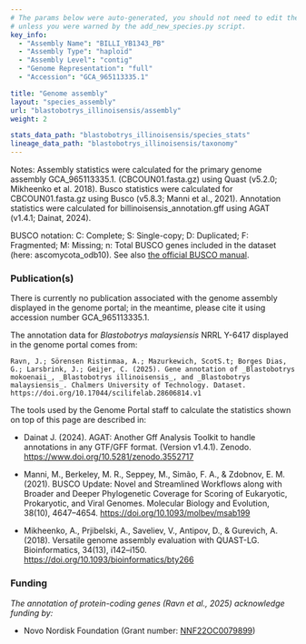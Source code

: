 ```yaml
---
# The params below were auto-generated, you should not need to edit them...
# unless you were warned by the add_new_species.py script.
key_info:
  - "Assembly Name": "BILLI_YB1343_PB"
  - "Assembly Type": "haploid"
  - "Assembly Level": "contig"
  - "Genome Representation": "full"
  - "Accession": "GCA_965113335.1"

title: "Genome assembly"
layout: "species_assembly"
url: "blastobotrys_illinoisensis/assembly"
weight: 2

stats_data_path: "blastobotrys_illinoisensis/species_stats"
lineage_data_path: "blastobotrys_illinoisensis/taxonomy"
---
```


Notes: Assembly statistics were calculated for the primary genome assembly GCA_965113335.1. (CBCOUN01.fasta.gz) using Quast (v5.2.0; Mikheenko et al. 2018). Busco statistics were calculated for CBCOUN01.fasta.gz using Busco (v5.8.3; Manni et al., 2021). Annotation statistics were calculated for billinoisensis_annotation.gff using AGAT (v1.4.1; Dainat, 2024).

BUSCO notation: C: Complete; S: Single-copy; D: Duplicated; F: Fragmented; M: Missing; n: Total BUSCO genes included in the dataset (here: ascomycota_odb10). See also [the official BUSCO manual](https://busco.ezlab.org/busco_userguide.html#interpreting-the-results).

### Publication(s)

There is currently no publication associated with the genome assembly displayed in the genome portal; in the meantime, please cite it using accession number GCA_965113335.1.

The annotation data for *Blastobotrys malaysiensis* NRRL Y-6417 displayed in the genome portal comes from:

```{style=citation}
Ravn, J.; Sörensen Ristinmaa, A.; Mazurkewich, ScotS.t; Borges Dias, G.; Larsbrink, J.; Geijer, C. (2025). Gene annotation of _Blastobotrys mokoenaii_, _Blastobotrys illinoisensis_, and _Blastobotrys malaysiensis_. Chalmers University of Technology. Dataset. https://doi.org/10.17044/scilifelab.28606814.v1
```

The tools used by the Genome Portal staff to calculate the statistics shown on top of this page are described in:

- Dainat J. (2024). AGAT: Another Gff Analysis Toolkit to handle annotations in any GTF/GFF format.
(Version v1.4.1). Zenodo. <https://www.doi.org/10.5281/zenodo.3552717>

- Manni, M., Berkeley, M. R., Seppey, M., Simão, F. A., & Zdobnov, E. M. (2021). BUSCO Update: Novel and Streamlined Workflows along with Broader and Deeper Phylogenetic Coverage for Scoring of Eukaryotic, Prokaryotic, and Viral Genomes. Molecular Biology and Evolution, 38(10), 4647–4654. <https://doi.org/10.1093/molbev/msab199>

- Mikheenko, A., Prjibelski, A., Saveliev, V., Antipov, D., & Gurevich, A. (2018). Versatile genome assembly evaluation with QUAST-LG. Bioinformatics, 34(13), i142–i150. <https://doi.org/10.1093/bioinformatics/bty266>

### Funding

*The annotation of protein-coding genes (Ravn et al., 2025) acknowledge funding by:*

- Novo Nordisk Foundation (Grant number: [NNF22OC0079899](https://app.dimensions.ai/details/grant/grant.13909076))
